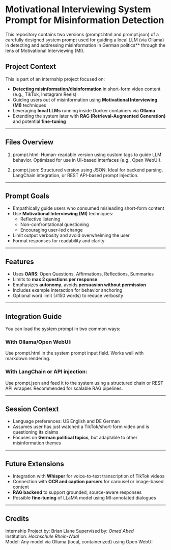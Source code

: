 # Motivational Interviewing System Prompt for Misinformation Detection

This repository contains two versions (prompt.html and prompt.json) of a carefully designed system prompt used for guiding a local LLM (via Ollama) in detecting and addressing misinformation in German politics** through the lens of Motivational Interviewing (MI).

## Project Context

This is part of an internship project focused on:
- **Detecting misinformation/disinformation** in short-form video content (e.g., TikTok, Instagram Reels)
- Guiding users out of misinformation using **Motivational Interviewing (MI)** techniques
- Leveraging **local LLMs** running inside Docker containers via **Ollama**
- Extending the system later with **RAG (Retrieval-Augmented Generation)** and potential **fine-tuning**

---

## Files Overview

 1. prompt.html: Human-readable version using custom tags to guide LLM behavior. Optimized for use in UI-based interfaces (e.g., Open WebUI).

 2. prompt.json: Structured version using JSON. Ideal for backend parsing, LangChain integration, or REST API-based prompt injection.

---

## Prompt Goals

- Empathically guide users who consumed misleading short-form content
- Use **Motivational Interviewing (MI)** techniques:
  - Reflective listening
  - Non-confrontational questioning
  - Encouraging user-led change
- Limit output verbosity and avoid overwhelming the user
- Format responses for readability and clarity

---

## Features

-  Uses **OARS**: Open Questions, Affirmations, Reflections, Summaries  
-  Limits to **max 2 questions per response**  
-  Emphasizes **autonomy**, avoids **persuasion without permission**  
-  Includes example interaction for behavior anchoring  
-  Optional word limit (≤150 words) to reduce verbosity

---

## Integration Guide

You can load the system prompt in two common ways:

###  With Ollama/Open WebUI:
Use prompt.html in the system prompt input field. Works well with markdown rendering.

### With LangChain or API injection:
Use prompt.json and feed it to the system using a structured chain or REST API wrapper. Recommended for scalable RAG pipelines.

---

## Session Context

- Language preferences: US English and DE German
- Assumes user has just watched a TikTok/short-form video and is questioning its claims
- Focuses on **German political topics**, but adaptable to other misinformation themes

---

## Future Extensions

- Integration with **Whisper** for voice-to-text transcription of TikTok videos
- Connection with **OCR and caption parsers** for carousel or image-based content
- **RAG backend** to support grounded, source-aware responses
- Possible **fine-tuning** of LLaMA model using MI-annotated dialogues

---

## Credits

Internship Project by: Brian Llane
Supervised by: *Omed Abed*  
Institution: *Hochschule Rhein-Waal*  
Model: Any model via Ollama (local, containerized) using Open WebUI



